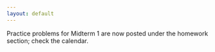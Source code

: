 ```yaml
---
layout: default
---
```


Practice problems for Midterm 1 are now posted under the homework section; check the calendar.
